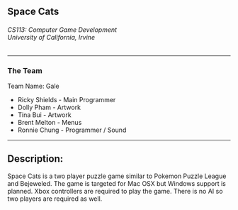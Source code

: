 ## Space Cats

<h6>
CS113: Computer Game Development<br>
University of California, Irvine<br>
</h6>

* * *

### The Team 
Team Name: Gale

* Ricky Shields - Main Programmer
* Dolly Pham - Artwork
* Tina Bui - Artwork
* Brent Melton - Menus
* Ronnie Chung - Programmer / Sound

---

## Description:
Space Cats is a two player puzzle game similar to Pokemon Puzzle League and Bejeweled. The game is targeted for Mac OSX but Windows support is planned. Xbox controllers are required to play the game. There is no AI so two players are required as well. 
